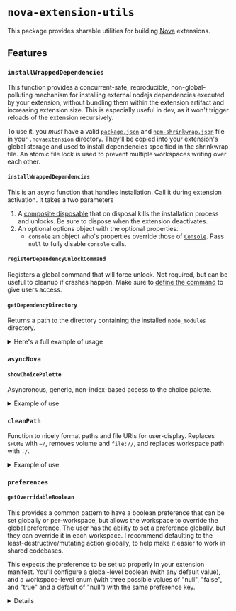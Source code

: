 # `nova-extension-utils`

This package provides sharable utilities for building [Nova](http://nova.app) extensions.

## Features

### `installWrappedDependencies`

This function provides a concurrent-safe, reproducible, non-global-polluting mechanism for installing external nodejs dependencies executed by your extension, without bundling them within the extension artifact and increasing extension size. This is especially useful in dev, as it won't trigger reloads of the extension recursively.

To use it, you _must_ have a valid [`package.json`](https://docs.npmjs.com/files/package.json) and [`npm-shrinkwrap.json`](https://docs.npmjs.com/configuring-npm/shrinkwrap-json.html) file in your `.novaextension` directory. They'll be copied into your extension's global storage and used to install dependencies specified in the shrinkwrap file. An atomic file lock is used to prevent multiple workspaces writing over each other.

#### `installWrappedDependencies`

This is an async function that handles installation. Call it during extension activation. It takes a two parameters

1. A [composite disposable](https://docs.nova.app/api-reference/composite-disposable/) that on disposal kills the installation process and unlocks. Be sure to dispose when the extension deactivates.
2. An optional options object with the optional properties.
   - `console` an object who's properties override those of [`Console`](https://docs.nova.app/api-reference/console/). Pass `null` to fully disable `console` calls.

#### `registerDependencyUnlockCommand`

Registers a global command that will force unlock. Not required, but can be useful to cleanup if crashes happen. Make sure to [define the command](https://docs.nova.app/extensions/commands/) to give users access.

#### `getDependencyDirectory`

Returns a path to the directory containing the installed `node_modules` directory.

<details>

<summary>Here's a full example of usage</summary>

```ts
import { dependencyManagement } from "nova-extension-utils";

const compositeDisposable = new CompositeDisposable();

dependencyManagement.registerDependencyUnlockCommand(
  "com.example.extension.unlock"
);

async function asyncActivate() {
  await dependencyManagement.installWrappedDependencies(compositeDisposable, {
    console: {
      log(...args: Array<unknown>) {
        console.log("dependency management:", ...args);
      },
    },
  });

  const execPath = nova.path.join(
    dependencyManagement.getDependencyDirectory(),
    "node_modules",
    ".bin",
    "executable"
  );
  const process = new Process(execPath);
  compositeDisposable.add({
    dispose() {
      process.terminate();
    },
  });
  process.start();
}

export function activate() {
  console.log("activating...");
  return asyncActivate()
    .catch((err) => {
      console.error(err);
    })
    .then(() => {
      console.log("activated");
    });
}

export function deactivate() {
  compositeDisposable.dispose();
}
```

</details>

### `asyncNova`

#### `showChoicePalette`

Asyncronous, generic, non-index-based access to the choice palette.

<details>

<summary>Example of use</summary>

```ts
import type * as lspTypes from "vscode-languageserver-protocol";
import { asyncNova } from "nova-extension-utils";

async function foo(items: lspTypes.CompletionItem[]) {
  const choice: lspTypes.CompletionItem | null = await asyncNova(
    items,
    (item) => `${item.label}${item.detail ? `- ${item.detail}` : ""}`,
    { placeholder: "suggestions" }
  );
  if (!choice) {
    return;
  }
  console.log(choice);
}
```

</details>

### `cleanPath`

Function to nicely format paths and file URIs for user-display. Replaces `$HOME` with `~/`, removes volume and `file://`, and replaces workspace path with `./`.

<details>

<summary>Example of use</summary>

```ts
import { cleanPath } from "nova-extension-utils";

console.log(cleanPath(editor.document.uri));
```

</details>

### `preferences`

#### `getOverridableBoolean`

This provides a common pattern to have a boolean preference that can be set globally or per-workspace, but allows the workspace to override the global preference. The user has the ability to set a preference globally, but they can override it in each workspace. I recommend defaulting to the least-destructive/mutating action globally, to help make it easier to work in shared codebases.

This expects the preference to be set up properly in your extension manifest. You'll configure a global-level boolean (with any default value), and a workspace-level enum (with three possible values of "null", "false", and "true" and a default of "null") with the same preference key.

<details>

```json
{
  "config": [
    {
      "key": "apexskier.example.config.myPreference",
      "title": "Example",
      "type": "boolean",
      "default": false
    }
  ],

  "configWorkspace": [
    {
      "key": "apexskier.example.config.myPreference",
      "title": "Example",
      "type": "enum",
      "values": [
        ["null", "Inherit from Global Settings"],
        ["false", "Disable"],
        ["true", "Enable"]
      ],
      "default": "null"
    }
  ]
}
```

```ts
import { preferences } from "nova-extension-utils";

const defaultPrefValue = false;
const prefValue: boolean =
  preferences.getOverridableBoolean("apexskier.example.config.myPreference") ??
  defaultPrefValue;
```

</details>
